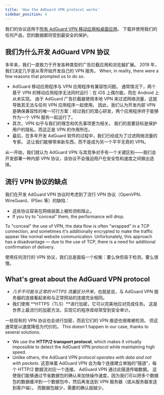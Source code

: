 ```yaml
---
title: 'How the AdGuard VPN protocol works'
sidebar_position: 4
---
```


我们的协议适用于[所有 AdGuard VPN 移动应用和桌面应用](https://adguard-vpn.com/zh_cn/welcome.html)。 下载并使用我们的任何产品，您的数据都将受到最安全的保护。

## 我们为什么开发 AdGuard VPN 协议

多年来，我们一直致力于开发各种类型的广告拦截应用和浏览器扩展。 2019 年，我们决定几乎是从零开始开发自己的 VPN 服务。 When, in reality, there were a few reasons that prompted us to do so.

- AdGuard 移动应用程序与 VPN 应用程序有兼容性问题。 通常情况下，两个基于 VPN 的移动应用程序无法同时运行：在 iOS 上偶尔能，而在 Android 上从未实现。 由于 AdGuard 广告拦截器使用本地 VPN 来过滤网络流量，这就导致其无法与任何 VPN 应用程序一起使用。 因此，我们认为开发内部 VPN 是确保兼容性的唯一可行方案：经过我们的潜心研发，两个应用程序终于能够作为一个 VPN 服务一起运行了。
- 其次，VPN 似乎与我们的理念和优先事项更为相关。 我们的首要目标是保护用户的隐私，而这正是 VPN 的作用所在。
- 最后，在多年开发 AdGuard 软件的过程中，我们已经成为了过滤网络流量的专家。 这让我们能够带来新东西，而不是成为另一个平平无奇的 VPN。

从一开始，我们就认为 AdGuard VPN 与其竞争对手有一个关键区别——我们会开发部署一种内部 VPN 协议，该协议不会强迫用户在安全性和速度之间做出选择。

## 流行 VPN 协议的缺点

我们在开发 AdGuard VPN 协议时考虑到了流行 VPN 协议（OpenVPN、WireGuard、IPSec 等）的缺陷：

- 这些协议容易在网络层面上被检测和阻止。
- If you try to "conceal" them, the performance will drop.

To "conceal" the use of VPN, the data flow is often "wrapped" in a TCP connection, and sometimes it's additionally encrypted to make the traffic appear like normal website communication. Unfortunately, this approach has a disadvantage — due to the use of TCP, there is a need for additional confirmation of delivery.

使用任何流行的 VPN 协议，我们总是面临一个权衡：要么快但易于检测，要么很慢。

## What's great about the AdGuard VPN protocol

- *几乎不可能与正常的 HTTPS 流量区分开来*，也就是说，与 AdGuard VPN 服务器的连接看起来和与正常网站的连接完全相同。
- 我们使用 **HTTPS（TLS）**进行加密，它可以完美地应对完成任务。 这是世界上最流行的加密方法，实现它的程序库经常受到安全审计。

一些现有的 VPN 协议也会进行加密，而且它们的 VPN 痕迹也很难被检测。 但这通常是以速度降低为代价的。 This doesn't happen in our case, thanks to several solutions.

- We use the **HTTP/2 transport protocol**, which makes it virtually impossible to detect the AdGuard VPN protocol while maintaining high speed.
- Unlike others, the AdGuard VPN protocol *operates with data and not with packets*. 这意味着 AdGuard VPN 会为每个连接建立单独的“隧道”，每个 HTTP/2 数据流对应一个连接。 AdGuard VPN 通过此隧道传输数据。 这使我们能够通过节省数据包的确认来加快操作速度，因为我们可以把多个数据包的数据缓冲到一个数据包中，然后再发送到 VPN 服务器（或从服务器发送到客户端）。 而数据包越少，需要的确认就越少。
